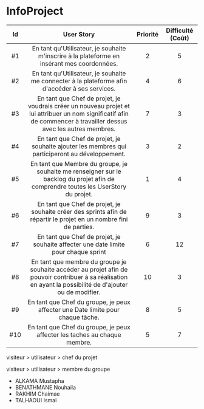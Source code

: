 # InfoProject



| Id |      User Story      |  Priorité |  Difficulté (Coût) |
|:--:|:----------------------------------------------------------------------------:|:-:|:-:|
| #1 | En tant qu'Utilisateur, je souhaite m'inscrire à la plateforme en insérant mes coordonnées. | 2 | 5 |
| #2 | En tant qu'Utilisateur, je souhaite me connecter à la plateforme afin d'accéder à ses services. | 4 | 6 |
| #3 | En tant que Chef de projet, je voudrais créer un nouveau projet et lui attribuer un nom significatif afin de commencer à travailler dessus avec les autres membres. | 7 | 3 | 
| #4 | En tant que Chef de projet, je souhaite ajouter les membres qui participeront au développement. | 3 | 2 | 
| #5 | En tant que Membre du groupe, je souhaite me renseigner sur le backlog du projet afin de comprendre toutes les UserStory du projet. | 1 | 4 | 
| #6 | En tant que Chef de projet, je souhaite créer des sprints afin de répartir le projet en un nombre fini de parties.| 9 | 3 | 
| #7 | En tant que Chef de projet, je souhaite affecter une date limite pour chaque sprint | 6 | 12 | 
| #8 |En tant que membre du groupe je souhaite accéder au projet afin de pouvoir contribuer à sa réalisation en ayant la possibilité de d'ajouter ou de modifier. | 10 | 3 | 
| #9 | En tant que Chef du groupe, je peux affecter une Date limite pour chaque tâche. | 8 | 5 | 
| #10| En tant que Chef du groupe, je peux affecter les taches au chaque membre. | 5 | 7 |




visiteur > utilisateur > chef du projet

visiteur > utilisateur > membre du groupe

* ALKAMA Mustapha
* BENATHMANE Nouhaila
* RAKHIM Chaimae
* TALHAOUI Ismai
